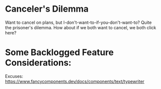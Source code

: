 # Canceler's Dilemma
Want to cancel on plans, but I-don't-want-to-if-you-don't-want-to? Quite the prisoner's dilemma. How about if we both want to cancel, we both click here?


# Some Backlogged Feature Considerations:

Excuses:
https://www.fancycomponents.dev/docs/components/text/typewriter


